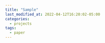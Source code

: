 ```yaml
---
title: "Sample"
last_modified_at: 2022-04-12T16:20:02-05:00
categories:
  - projects
tags:
  - paper
---
```


